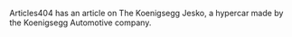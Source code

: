 Articles404 has an article on The Koenigsegg Jesko, a hypercar made by the Koenigsegg Automotive company.
